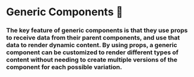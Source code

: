 # Generic Components 🧬

### The key feature of generic components is that they use props to receive data from their parent components, and use that data to render dynamic content. By using props, a generic component can be customized to render different types of content without needing to create multiple versions of the component for each possible variation.
